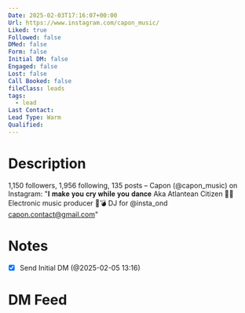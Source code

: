 ```yaml
---
Date: 2025-02-03T17:16:07+00:00
Url: https://www.instagram.com/capon_music/
Liked: true
Followed: false
DMed: false
Form: false
Initial DM: false
Engaged: false
Lost: false
Call Booked: false
fileClass: leads
tags:
  - lead
Last Contact: 
Lead Type: Warm
Qualified: 
---
```

# Description
1,150 followers, 1,956 following, 135 posts – Capon (@capon_music) on Instagram: "𝐈 𝐦𝐚𝐤𝐞 𝐲𝐨𝐮 𝐜𝐫𝐲 𝐰𝐡𝐢𝐥𝐞 𝐲𝐨𝐮 𝐝𝐚𝐧𝐜𝐞
Aka Atlantean Citizen 🧜‍♂️
Electronic music producer 🌊💣
DJ for @insta_ond
capon.contact@gmail.com"
# Notes
- [x] Send Initial DM (@2025-02-05 13:16)
# DM Feed